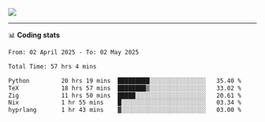 <picture>
  <source
  srcset="https://github-readme-stats.vercel.app/api?username=sant0s12&show_icons=true&theme=dark"
  media="(prefers-color-scheme: dark)"
  />
  <source
  srcset="https://github-readme-stats.vercel.app/api?username=sant0s12&show_icons=true"
  media="(prefers-color-scheme: light)"
  />
  <img src="https://github-readme-stats.vercel.app/api?username=sant0s12&show_icons=true" />
</picture>

---

📊 **Coding stats**

<!--START_SECTION:waka-->

```txt
From: 02 April 2025 - To: 02 May 2025

Total Time: 57 hrs 4 mins

Python         20 hrs 19 mins  █████████░░░░░░░░░░░░░░░░   35.40 %
TeX            18 hrs 57 mins  ████████▒░░░░░░░░░░░░░░░░   33.02 %
Zig            11 hrs 50 mins  █████░░░░░░░░░░░░░░░░░░░░   20.61 %
Nix            1 hr 55 mins    █░░░░░░░░░░░░░░░░░░░░░░░░   03.34 %
hyprlang       1 hr 43 mins    ▓░░░░░░░░░░░░░░░░░░░░░░░░   03.00 %
```

<!--END_SECTION:waka-->
